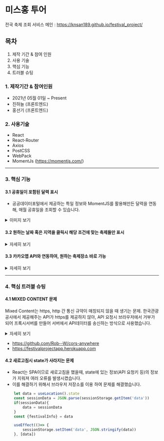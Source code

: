 # 미스홍 투어

전국 축제 조회 서비스
메인 : https://knsan189.github.io/festival_project/

## 목차

1. 제작 기간 & 참여 인원
2. 사용 기술
3. 핵심 기능
4. 트러블 슈팅

### 1. 제작기간 & 참여인원

- 2021년 05월 01일 ~ Present
- 진하늘 (프론트엔드)
- 홍선기 (프론트엔드)

### 2. 사용기술

- React
- React-Router
- Axios
- PostCSS
- WebPack 
- MomentJs (https://momentjs.com/)
***
### 3. 핵심 기능
#### 3.1 공휴일이 포함된 달력 표시
 - 공공데이터포털에서 제공하는 특일 정보와 MomentJS를 활용해만든 달력을 연동해, 매월 공휴일을 조회할 수 있습니다.

<details>
    <summary>이미지 보기</summary>
    <div markdown="1">
        <img src="https://user-images.githubusercontent.com/77265562/118586417-ab03c480-b7d5-11eb-8b80-4ad4b6dd23a2.jpg">
    </div>
</details>

#### 3.2 원하는 날짜 혹은 지역을 클릭시 해당 조건에 맞는 축제들만 표시

<details>
    <summary>자세히 보기</summary>
    <div markdown="1">
        <img src="https://user-images.githubusercontent.com/77265562/118586513-db4b6300-b7d5-11eb-8315-4af3142b1c91.PNG">
    </div>
</details>

#### 3.3 카카오맵 API와 연동하여, 원하는 축제장소 바로 가능

<details>
    <summary>자세히 보기</summary>
    <div markdown="1">
        <img src="https://user-images.githubusercontent.com/77265562/118586580-fcac4f00-b7d5-11eb-96e5-3a8c4d90441b.PNG">
    </div>
</details>

***
### 4. 핵심 트러블 슈팅

#### 4.1 MIXED CONTENT 문제
Mixed Content는 https, http 간 통신 규약이 매칭되지 않을 때 생기는 문제.
한국관광공사에서 제공해주는 API가 https를 제공하지 않아, API 요청시 브라우저에서 거부가 되어
프록시서버를 만들어 서버에서 API데이터를 송신하는 방식으로 사용했습니다.

<details>
<summary>자세히 보기</summary>
<div markdown="1">
        
```javascript
   const httpClient = axios.create({
   baseURL : 'https://festivalprojectapp.herokuapp.com/http://apis.data.go.kr/B090041/openapi/service/SpcdeInfoService/getRestDeInfo',
   params : { 
   serviceKey : "서비스키"
   }}
```
        
</div>
</details>



- https://github.com/Rob--W/cors-anywhere
- https://festivalprojectapp.herokuapp.com

#### 4.2 새로고침시 state가 사라지는 문제
- React는 SPA이므로 새로고침을 했을때, state에 있는 정보(API 요청키 등)의 정보가 지워져 여러 오류를 발생시켰습니다.
- 이를 해결하기 위해서 브라우저 저장소를 이용 하여 문제를 해결했습니다.


```javascript
    let data = useLocation().state
    const sessionData = JSON.parse(sessionStorage.getItem('data'))
    if(sessionData){
        data = sessionData
    }    
    const {festivalInfo} = data

    useEffect(()=> {
        sessionStorage.setItem('data', JSON.stringify(data))
    }, [data])
````

